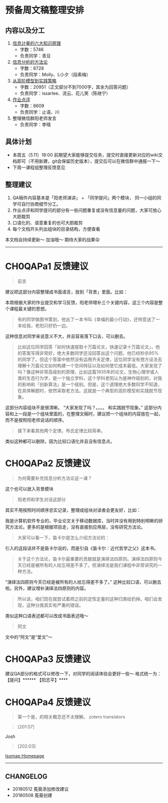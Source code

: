 
# 预备周文稿整理安排

## 内容以及分工
1. [信息计量的六大知识原理](https://github.com/AIHackers/IA001/wiki/CH0QAPa1)
	* 字数：5746
	* 负责同学：青豆
2. [信息分析的方法论](https://github.com/AIHackers/IA001/wiki/CH0QAPa2)
	* 字数：8728
	* 负责同学：Molly、L小夕（段素梅）
3. [从高阶模型到实践策略](https://github.com/AIHackers/IA001/wiki/CH0QAPa3)
	* 字数：20951（正文部分不到7000字，其余为回答问题）
	* 负责同学：issarlee、流云、花儿笑（陈继宁）
4. [作业点评](https://github.com/AIHackers/IA001/wiki/CH0Review)
	* 字数：8609
	* 负责同学：止语、川
5. 整理微信群阳老师发言
	* 负责同学：李晴

## 具体计划
* 本周五（5.11）18:00 前期望大家能够提交任务，提交时直接更新对应的wiki文档即可（不用新建，git会保留历史版本），提交后可以在微信群中通报一下～
* 下周一课程组整理反馈意见

## 整理建议
1. QA稿件内容基本是「阳老师演讲」 + 「同学提问」两个模块， 同一小组的同学可自行协商细节分工。
2. 作业点评和同学提问的部分有一些问题重复或没有信息量的问题，大家可放心大胆裁剪
3. 口语化的、语意重复的也可大胆裁剪
4. 每个文档开头列出组块的目录结构，方便查看

本文档会持续更新～  加油哦～ 期待大家的战果😝

---

# CH0QAPa1 反馈建议
> 前言

建议把这部分内容整理成书面语言，放到「背景」里面。比如：

本周根据大家的作业提交和学习反馈，阳老师增补三个关键内容，这三个内容是整个课程最关键的思想。

> 有的同学做图书策划，他出了一本书叫《幸福的最小行动》，还特意送了一本给我，老阳只好扔一边。

这种信息对同学来说意义不大，并且容易落下口舌，可以删去。

> 比如这位同学回答「如何快速提取十万篇论文，快速记录十万篇论文」，他的答案写得非常好，绝大多数同学还没回答出这个问题，他已经秒杀95%的同学了。但这个答案中依然没有运用齐夫定律，这位同学没有想方设法去理解十万篇论文如何构建一个空间特征以及如何使它成本最低。大家发现了吗？像这种非常高级别的原理，比如这篇1935年的论文，生物心理学或人类的生态行为学，是一个独立学科，这个学科老阳认为是神作级别的，对我的影响和「创新算法」是一个级别。但是，这个道理绝大多数同学不知道，在具体解题时，依然采取老方法。这就是一个典型的高阶模型和实践脱节现象。

这部分内容组块不是很清晰。 “大家发现了吗？。。。。 和实践脱节现象。” 这部分内容和上一段是一个组块里面的，在整理文稿时，建议把一个组块的内容放在一起，而不是按照阳老师说话的顺序。

> 接下来看其他两个定律。布氏定律比较简单。

类似这种都可以删除，因为比较口语化并且没有信息点。

# CH0QAPa2 反馈建议
> 为何需要补充信息分析方法论这一课？

这个也可以放入背景模块

> 阳老师和学生对话这部分

其实不用按照时间顺序忠实记录，整理成组块对读者会更友好，比如：

我是计算机软件专业的，毕业论文关于移动数据库，当时并没有用到特别明晰的研究方法论。更多的是根据项目走，没有直接到应用层，没有研究方法论。  

> 大家可以看一下，笛卡尔是怎么介绍方法论的： 

引入的这段话并不是笛卡尔说的，而是引自《笛卡尔：近代哲学之父》这本书。

> 关于这个方法论，笛卡尔最重要的贡献就是演绎法四原则。演绎法四原则今天已经是被所有的人给忘得差不多了。但演绎法是我们课程中非常讲究的一种方法。

“演绎法四原则今天已经是被所有的人给忘得差不多了。” 这种比较口语，可以删去啦。另外，建议增补演绎法四原则的内容。

> 所以说，咱们现在就尝试着把之前的定性定量的这种归类给扔掉。咱们会发现，这种分类其实有严重的错误。

类似这种口语表述都可以改成书面表述哦～ 

> 阿文

文中的“阿文”是“爱文”～

# CH0QAPa3 反馈建议

建议QA部分的格式可以修改一下，对同学的阅读体验会更好一些～ 格式统一为：
【提问】******
【阳志平】****

# CH0QAPa4 反馈建议

> 第一个是，的相关概念还不太理解。
zotero translators

> [201:57]

Josh

> [202:03]

[Isomap Homepage](http://web.mit.edu/cocosci/isomap/isomap.html)

---

## CHANGELOG
* 20180512 菟葵添加修改建议
* 20180508 菟葵创建
